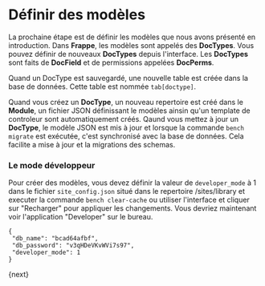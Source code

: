 <!-- add-breadcrumbs -->
# Définir des modèles

La prochaine étape est de définir les modèles que nous avons présenté en introduction. Dans **Frappe**, les modèles sont appelés
des **DocTypes**. Vous pouvez définir de nouveaux **DocTypes** depuis l'interface. Les **DocTypes** sont faits de **DocField**
et de permissions appelées **DocPerms**.

Quand un DocType est sauvegardé, une nouvelle table est créée dans la base de données. Cette table est nommée `tab[doctype]`.

Quand vous créez un **DocType**, un nouveau repertoire est créé dans le **Module**, un fichier JSON définissant le modèles
ainsin qu'un template de controleur sont automatiquement créés.
Qaund vous mettez à jour un **DocType**, le modèle JSON est mis à jour et lorsque la commande `bench migrate` est exécutée,
c'est synchronisé avec la base de données. Cela facilite a mise à jour et la migrations des schemas.

### Le mode développeur

Pour créer des modèles, vous devez définir la valeur de `developer_mode` à 1 dans le fichier `site_config.json` situé dans
le repertoire /sites/library et executer la commande `bench clear-cache` ou utiliser l'interface et cliquer sur "Recharger"
pour appliquer les changements. Vous devriez maintenant voir l'application "Developer" sur le bureau.

	{
	 "db_name": "bcad64afbf",
	 "db_password": "v3qHDeVKvWVi7s97",
	 "developer_mode": 1
	}

{next}
